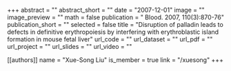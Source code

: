 +++
abstract = ""
abstract_short = ""
date = "2007-12-01"
image = ""
image_preview = ""
math = false
publication = " Blood. 2007, 110(3):870-76"
publication_short = ""
selected = false
title = "Disruption of palladin leads to defects in definitive erythropoiesis by interfering with erythroblastic island formation in mouse fetal liver"
url_code = ""
url_dataset = ""
url_pdf = ""
url_project = ""
url_slides = ""
url_video = ""

[[authors]]
    name = "Xue-Song Liu"
    is_member = true
    link = "/xuesong"
+++
